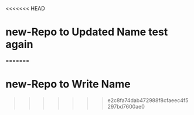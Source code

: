 <<<<<<< HEAD
# new-Repo to Updated Name test again
=======
# new-Repo to Write Name
>>>>>>> e2c8fa74dab472988f8cfaeec4f5297bd7600ae0
